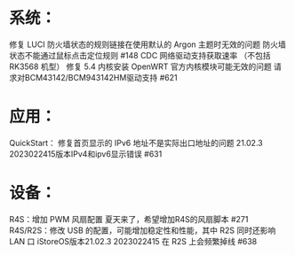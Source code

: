 # 系统：
修复 LUCI 防火墙状态的规则链接在使用默认的 Argon 主题时无效的问题 防火墙状态不能通过鼠标点击定位规则 #148
CDC 网络驱动支持获取速率 （不包括 RK3568 机型）
修复 5.4 内核安装 OpenWRT 官方内核模块可能无效的问题 请求对BCM43142/BCM943142HM驱动支持 #621
# 应用：
QuickStart：
修复首页显示的 IPv6 地址不是实际出口地址的问题 21.02.3 2023022415版本IPv4和ipv6显示错误 #631
# 设备：
R4S：增加 PWM 风扇配置 夏天来了，希望增加R4S的风扇脚本 #271
R4S/R2S：修改 USB 的配置，可能增加稳定性和性能，其中 R2S 同时还影响 LAN 口 iStoreOS版本21.02.3 2023022415 在 R2S 上会频繁掉线 #638